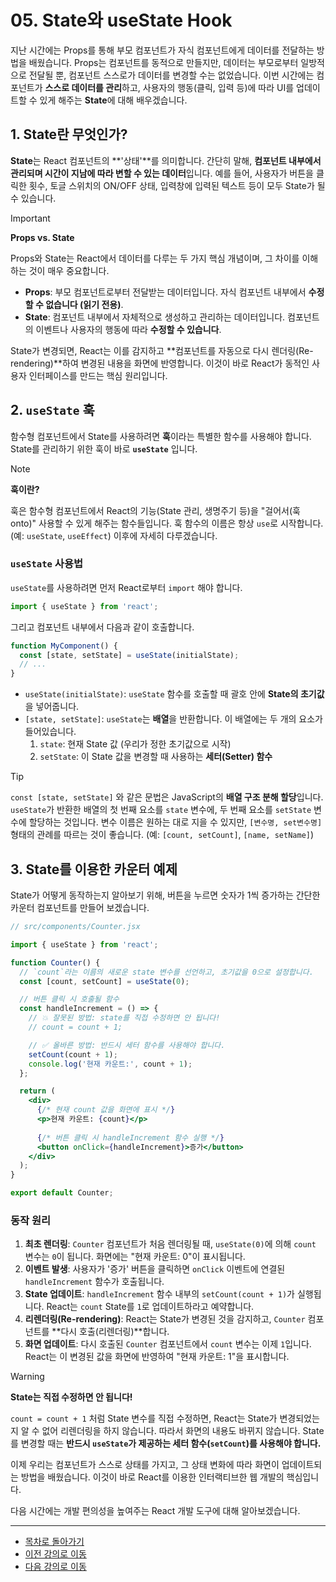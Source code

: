 # 05. State와 useState Hook

지난 시간에는 Props를 통해 부모 컴포넌트가 자식 컴포넌트에게 데이터를 전달하는 방법을 배웠습니다. Props는 컴포넌트를 동적으로 만들지만, 데이터는 부모로부터 일방적으로 전달될 뿐, 컴포넌트 스스로가 데이터를 변경할 수는 없었습니다. 이번 시간에는 컴포넌트가 **스스로 데이터를 관리**하고, 사용자의 행동(클릭, 입력 등)에 따라 UI를 업데이트할 수 있게 해주는 **State**에 대해 배우겠습니다.

## 1. State란 무엇인가?

**State**는 React 컴포넌트의 **'상태'**를 의미합니다. 간단히 말해, **컴포넌트 내부에서 관리되며 시간이 지남에 따라 변할 수 있는 데이터**입니다. 예를 들어, 사용자가 버튼을 클릭한 횟수, 토글 스위치의 ON/OFF 상태, 입력창에 입력된 텍스트 등이 모두 State가 될 수 있습니다.

> [!IMPORTANT]
> **Props vs. State**
> 
> Props와 State는 React에서 데이터를 다루는 두 가지 핵심 개념이며, 그 차이를 이해하는 것이 매우 중요합니다.
> 
> *   **Props**: 부모 컴포넌트로부터 전달받는 데이터입니다. 자식 컴포넌트 내부에서 **수정할 수 없습니다 (읽기 전용)**.
> *   **State**: 컴포넌트 내부에서 자체적으로 생성하고 관리하는 데이터입니다. 컴포넌트의 이벤트나 사용자의 행동에 따라 **수정할 수 있습니다**.

State가 변경되면, React는 이를 감지하고 **컴포넌트를 자동으로 다시 렌더링(Re-rendering)**하여 변경된 내용을 화면에 반영합니다. 이것이 바로 React가 동적인 사용자 인터페이스를 만드는 핵심 원리입니다.

## 2. `useState` 훅

함수형 컴포넌트에서 State를 사용하려면 **훅**이라는 특별한 함수를 사용해야 합니다. State를 관리하기 위한 훅이 바로 **`useState`** 입니다.

> [!NOTE]
> **훅이란?**
> 
> 훅은 함수형 컴포넌트에서 React의 기능(State 관리, 생명주기 등)을 "걸어서(훅 onto)" 사용할 수 있게 해주는 함수들입니다. 훅 함수의 이름은 항상 `use`로 시작합니다. (예: `useState`, `useEffect`) 이후에 자세히 다루겠습니다.

### `useState` 사용법

`useState`를 사용하려면 먼저 React로부터 `import` 해야 합니다.

```jsx
import { useState } from 'react';
```

그리고 컴포넌트 내부에서 다음과 같이 호출합니다.

```jsx
function MyComponent() {
  const [state, setState] = useState(initialState);
  // ...
}
```

*   `useState(initialState)`: `useState` 함수를 호출할 때 괄호 안에 **State의 초기값**을 넣어줍니다.
*   `[state, setState]`: `useState`는 **배열**을 반환합니다. 이 배열에는 두 개의 요소가 들어있습니다.
    1.  `state`: 현재 State 값 (우리가 정한 초기값으로 시작)
    2.  `setState`: 이 State 값을 변경할 때 사용하는 **세터(Setter) 함수**

> [!TIP]
> `const [state, setState]` 와 같은 문법은 JavaScript의 **배열 구조 분해 할당**입니다. `useState`가 반환한 배열의 첫 번째 요소를 `state` 변수에, 두 번째 요소를 `setState` 변수에 할당하는 것입니다. 변수 이름은 원하는 대로 지을 수 있지만, `[변수명, set변수명]` 형태의 관례를 따르는 것이 좋습니다. (예: `[count, setCount]`, `[name, setName]`)

## 3. State를 이용한 카운터 예제

State가 어떻게 동작하는지 알아보기 위해, 버튼을 누르면 숫자가 1씩 증가하는 간단한 카운터 컴포넌트를 만들어 보겠습니다.

```jsx
// src/components/Counter.jsx

import { useState } from 'react';

function Counter() {
  // `count`라는 이름의 새로운 state 변수를 선언하고, 초기값을 0으로 설정합니다.
  const [count, setCount] = useState(0);

  // 버튼 클릭 시 호출될 함수
  const handleIncrement = () => {
    // 💥 잘못된 방법: state를 직접 수정하면 안 됩니다!
    // count = count + 1;

    // ✅ 올바른 방법: 반드시 세터 함수를 사용해야 합니다.
    setCount(count + 1);
    console.log('현재 카운트:', count + 1);
  };

  return (
    <div>
      {/* 현재 count 값을 화면에 표시 */}
      <p>현재 카운트: {count}</p>
      
      {/* 버튼 클릭 시 handleIncrement 함수 실행 */}
      <button onClick={handleIncrement}>증가</button>
    </div>
  );
}

export default Counter;
```

### 동작 원리

1.  **최초 렌더링**: `Counter` 컴포넌트가 처음 렌더링될 때, `useState(0)`에 의해 `count` 변수는 `0`이 됩니다. 화면에는 "현재 카운트: 0"이 표시됩니다.
2.  **이벤트 발생**: 사용자가 '증가' 버튼을 클릭하면 `onClick` 이벤트에 연결된 `handleIncrement` 함수가 호출됩니다.
3.  **State 업데이트**: `handleIncrement` 함수 내부의 `setCount(count + 1)`가 실행됩니다. React는 `count` State를 `1`로 업데이트하라고 예약합니다.
4.  **리렌더링(Re-rendering)**: React는 State가 변경된 것을 감지하고, `Counter` 컴포넌트를 **다시 호출(리렌더링)**합니다.
5.  **화면 업데이트**: 다시 호출된 `Counter` 컴포넌트에서 `count` 변수는 이제 `1`입니다. React는 이 변경된 값을 화면에 반영하여 "현재 카운트: 1"을 표시합니다.

> [!WARNING]
> **State는 직접 수정하면 안 됩니다!**
> 
> `count = count + 1` 처럼 State 변수를 직접 수정하면, React는 State가 변경되었는지 알 수 없어 리렌더링을 하지 않습니다. 따라서 화면의 내용도 바뀌지 않습니다. State를 변경할 때는 **반드시 `useState`가 제공하는 세터 함수(`setCount`)를 사용해야 합니다.**

이제 우리는 컴포넌트가 스스로 상태를 가지고, 그 상태 변화에 따라 화면이 업데이트되는 방법을 배웠습니다. 이것이 바로 React를 이용한 인터랙티브한 웹 개발의 핵심입니다.

다음 시간에는 개발 편의성을 높여주는 React 개발 도구에 대해 알아보겠습니다.

---

- [목차로 돌아가기](README.md)
- [이전 강의로 이동](16-Props.md)
- [다음 강의로 이동](18-React-DevTools-and-Hot-Reloading.md)
